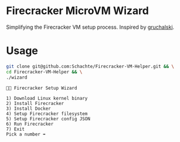 # Firecracker MicroVM Wizard

Simplifying the Firecracker VM setup process. Inspired by [gruchalski](https://gruchalski.com/).

# Usage

```sh
git clone git@github.com:Schachte/Firecracker-VM-Helper.git && \
cd Firecracker-VM-Helper && \
./wizard
```

```
🧙🔥 Firecracker Setup Wizard

1) Download Linux kernel binary
2) Install Firecracker
3) Install Docker
4) Setup Firecracker filesystem
5) Setup Firecracker config JSON
6) Run Firecracker
7) Exit
Pick a number ➡️ 
```